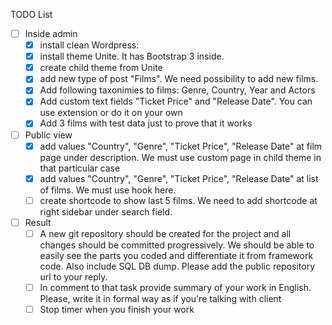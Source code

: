 TODO List

- [ ] Inside admin
  - [x] install clean Wordpress:
  - [x] install theme Unite. It has Bootstrap 3 inside.
  - [x] create child theme from Unite
  - [x] add new type of post "Films". We need possibility to add new films. 
  - [x] Add following taxonimies to films: Genre, Country, Year and Actors
  - [x] Add custom text fields "Ticket Price" and "Release Date". You can use extension or do it on your own
  - [x] Add 3 films with test data just to prove that it works
- [ ] Public view
  - [x] add values "Country", "Genre", "Ticket Price", "Release Date" at film page under description. We must use  custom page in child theme in that particular case
  - [x] add values "Country", "Genre", "Ticket Price", "Release Date" at list of films. We must use hook here.
  - [ ] create shortcode to show last 5 films. We need to add shortcode at right sidebar under search field.
- [ ] Result
  - [ ] A new git repository should be created for the project and all changes should be committed progressively. We should be able to easily see the parts you coded and differentiate it from framework code. Also include  SQL DB dump. Please add the public repository url to your reply.
  - [ ] In comment to that task provide summary of your work in English. Please, write it in formal way as if you're talking with client
  - [ ] Stop timer when you finish your work